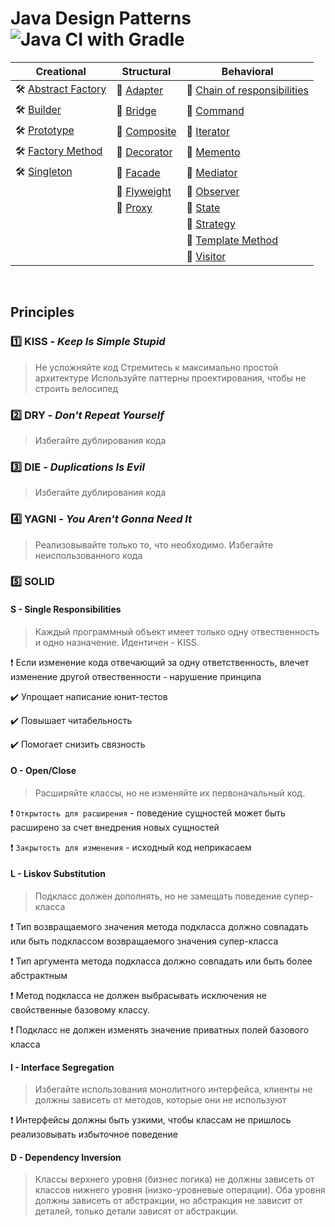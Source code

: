 # Java Design Patterns ![Java CI with Gradle](https://github.com/ElinaValieva/design-patterns/workflows/Java%20CI%20with%20Gradle/badge.svg?branch=master)

|Creational|Structural|Behavioral|
|--|--|--|
|:hammer_and_wrench: [Abstract Factory](https://github.com/ElinaValieva/design-patterns/tree/master/abstract_factory)|:memo: [Adapter](https://github.com/ElinaValieva/design-patterns/tree/master/adapter)|:running: [Chain of responsibilities](https://github.com/ElinaValieva/design-patterns/tree/master/chain-responsibilities)|
|:hammer_and_wrench: [Builder](https://github.com/ElinaValieva/design-patterns/tree/master/builder)|:memo: [Bridge](https://github.com/ElinaValieva/design-patterns/tree/master/bridge)| :running: [Command](https://github.com/ElinaValieva/design-patterns/tree/master/command)|
|:hammer_and_wrench: [Prototype](https://github.com/ElinaValieva/design-patterns/tree/master/prototype)|:memo: [Composite](https://github.com/ElinaValieva/design-patterns/tree/master/composite)| :running: [Iterator](https://github.com/ElinaValieva/design-patterns/tree/master/iterator)|
|:hammer_and_wrench: [Factory Method](https://github.com/ElinaValieva/design-patterns/tree/master/factory_method)|:memo: [Decorator](https://github.com/ElinaValieva/design-patterns/tree/master/decorator)|:running: [Memento](https://github.com/ElinaValieva/design-patterns/tree/master/memento)|
|:hammer_and_wrench: [Singleton](https://github.com/ElinaValieva/design-patterns/tree/master/singleton)|:memo: [Facade](https://github.com/ElinaValieva/design-patterns/tree/master/facade)|:running: [Mediator](https://github.com/ElinaValieva/design-patterns/tree/master/mediator)|
||:memo: [Flyweight](https://github.com/ElinaValieva/design-patterns/tree/master/flyweight)|:running: [Observer](https://github.com/ElinaValieva/design-patterns/tree/master/observer)|
||:memo: [Proxy](https://github.com/ElinaValieva/design-patterns/tree/master/proxy)|:running: [State](https://github.com/ElinaValieva/design-patterns/tree/master/state)|
|||:running: [Strategy](https://github.com/ElinaValieva/design-patterns/tree/master/strategy)|
|||:running: [Template Method](https://github.com/ElinaValieva/design-patterns/tree/master/template-method)|
|||:running: [Visitor](https://github.com/ElinaValieva/design-patterns/tree/master/visitor)|

&nbsp;

## Principles
### :one:   **KISS** - *Keep Is Simple Stupid*
> Не усложняйте код
> Стремитесь к максимально простой архитектуре
> Используйте паттерны проектирования, чтобы не строить велосипед

### :two:   **DRY** - *Don't Repeat Yourself*
> Избегайте дублирования кода

### :three:   **DIE** - *Duplications Is Evil*
> Избегайте дублирования кода

### :four:  **YAGNI** - *You Aren't Gonna Need It*
> Реализовывайте только то, что необходимо. Избегайте неиспользованного кода


### :five:  **SOLID**

#### **S** - Single Responsibilities
> Каждый программный объект имеет только одну отвественность и одно назначение. Идентичен - KISS. 

:heavy_exclamation_mark: Если изменение кода отвечающий за одну ответственность, влечет изменение другой отвественности - нарушение принципа

:heavy_check_mark: Упрощает написание юнит-тестов

:heavy_check_mark: Повышает читабельность

:heavy_check_mark: Помогает снизить связность 

#### **O** - Open/Close
> Расширяйте классы, но не изменяйте их первоначальный код.

:heavy_exclamation_mark: `Открытость для расширения` - поведение сущностей может быть расширено за счет внедрения новых сущностей

:heavy_exclamation_mark: `Закрытость для изменения` - исходный код неприкасаем

#### **L** - Liskov Substitution
> Подкласс должен дополнять, но не замещать поведение супер-класса

:heavy_exclamation_mark: Тип возвращаемого значения метода подкласса должно совпадать или быть подклассом возвращаемого значения супер-класса

:heavy_exclamation_mark: Тип аргумента метода подкласса должно совпадать или быть более абстрактным

:heavy_exclamation_mark: Метод подкласса не должен выбрасывать исключения не свойственные базовому классу.

:heavy_exclamation_mark: Подкласс не должен изменять значение приватных полей базового класса

#### **I** - Interface Segregation
> Избегайте использования монолитного интерфейса, клиенты не должны зависеть от методов, которые они не используют

:heavy_exclamation_mark: Интерфейсы должны быть узкими, чтобы классам не пришлось реализовывать избыточное поведение

#### **D** - Dependency Inversion
> Классы верхнего уровня (бизнес логика) не должны зависеть от классов нижнего уровня (низко-уровневые операции). Оба уровня должны зависеть от абстракции, но абстракция не зависит от деталей, только детали зависят от абстракции. 
